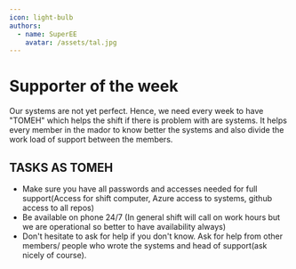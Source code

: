 ```yaml
---
icon: light-bulb
authors:
  - name: SuperEE
    avatar: /assets/tal.jpg
---
```



# Supporter of the week

Our systems are not yet perfect. Hence, we need every week to have "TOMEH" which helps the shift if there is problem with are systems.
It helps every member in the mador to know better the systems and also divide the work load of support between the members.  

## TASKS AS TOMEH

- Make sure you have all passwords and accesses needed for full support(Access for shift computer, Azure access to systems, github access to all repos)
- Be available on phone 24/7 (In general shift will call on work hours but we are operational so better to have availability always)
- Don't hesitate to ask for help if you don't know. Ask for help from other members/ people who wrote the systems and head of support(ask nicely of course).
